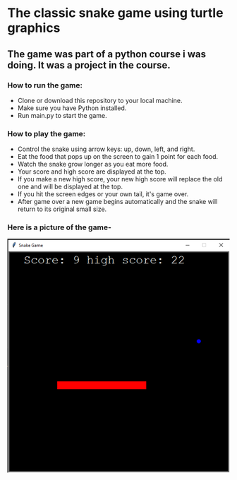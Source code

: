 # The classic snake game using turtle graphics

## The game was part of a python course i was doing. It was a project in the course.

### How to run the game:

- Clone or download this repository to your local machine.
- Make sure you have Python installed.
- Run main.py to start the game.

### How to play the game:

- Control the snake using arrow keys: up, down, left, and right.
- Eat the food that pops up on the screen to gain 1 point for each food.
- Watch the snake grow longer as you eat more food.
- Your score and high score are displayed at the top.
- If you make a new high score, your new high score will replace the old one and will be displayed at the top.
- If you hit the screen edges or your own tail, it's game over.
- After game over a new game begins automatically and the snake will return to its original small size.

### Here is a picture of the game-

![Snake game's image](image/snake_game.png)
